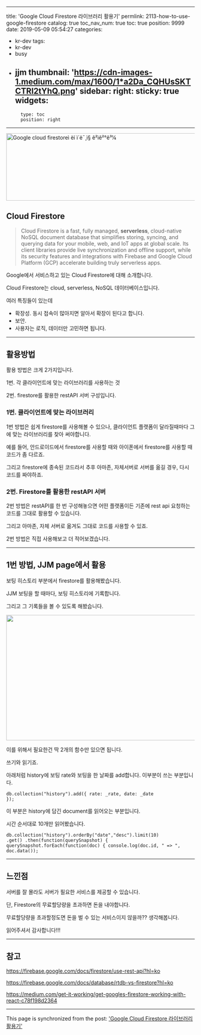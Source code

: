 
---
title: 'Google Cloud Firestore 라이브러리 활용기'
permlink: 2113-how-to-use-google-firestore
catalog: true
toc_nav_num: true
toc: true
position: 9999
date: 2019-05-09 05:54:27
categories:
- kr-dev
tags:
- kr-dev
- busy
- jjm
thumbnail: 'https://cdn-images-1.medium.com/max/1600/1*a2Da_CQHUsSKTCTRI2tYhQ.png'
sidebar:
    right:
        sticky: true
widgets:
    -
        type: toc
        position: right
---


<img class="" src="https://cdn-images-1.medium.com/max/1600/1*a2Da_CQHUsSKTCTRI2tYhQ.png" alt="Google cloud firestoreì ëí ì´ë¯¸ì§ ê²ìê²°ê³¼" width="585" height="180" />
<h2>Cloud Firestore</h2>
<blockquote>Cloud Firestore is a fast, fully managed, <strong>serverless</strong>, cloud-native NoSQL document database that simplifies storing, syncing, and querying data for your mobile, web, and IoT apps at global scale. Its client libraries provide live synchronization and offline support, while its security features and integrations with Firebase and Google Cloud Platform (GCP) accelerate building truly serverless apps.</blockquote>
Google에서 서비스하고 있는 Cloud Firestore에 대해 소개합니다.

Cloud Firestore는 cloud, serverless, NoSQL 데이터베이스입니다.

여러 특징들이 있는데
<ul>
 	<li>확장성. 동시 접속이 많아지면 알아서 확장이 된다고 합니다.</li>
 	<li>보안.</li>
 	<li>사용자는 로직, 데이터만 고민하면 됩니다.</li>
</ul>

<hr />

<h2>활용방법</h2>
활용 방법은 크게 2가지입니다.

1번. 각 클라이언트에 맞는 라이브러리를 사용하는 것

2번. firestore를 활용한 restAPI 서버 구성입니다.

<h3>1번. 클라이언트에 맞는 라이브러리</h3>
1번 방법은 쉽게 firestore를 사용해볼 수 있으나, 클라이언트 플랫폼이 달라질때마다 그에 맞는 라이브러리를 찾아 써야합니다.

예를 들어, 안드로이드에서 firestore를 사용할 때와 아이폰에서 firestore를 사용할 때 코드가 좀 다르죠.

그리고 firestore에 종속된 코드라서 추후 아마존, 자체서버로 서버를 옮길 경우, 다시 코드를 짜야하죠.
<h3>2번. Firestore를 활용한 restAPI 서버</h3>
2번 방법은 restAPI를 한 번 구성해놓으면 어떤 플랫폼이든 기존에 rest api 요청하는 코드를 그대로 활용할 수 있습니다.

그리고 아마존, 자체 서버로 옮겨도 그대로 코드를 사용할 수 있죠.

2번 방법은 직접 사용해보고 더 적어보겠습니다.

<hr />

<h2>1번 방법, JJM page에서 활용</h2>
보팅 히스토리 부분에서 firestore를 활용해봤습니다.

JJM 보팅을 할 때마다, 보팅 히스토리에 기록합니다.

그리고 그 기록들을 볼 수 있도록 해봤습니다.

<img class="alignnone wp-image-2130 size-large" src="https://passionbull.net/wp-content/uploads/2019/05/스크린샷-2019-05-09-14-40-47-1024x536.png" sizes="(max-width: 640px) 100vw, 640px" srcset="https://passionbull.net/wp-content/uploads/2019/05/스크린샷-2019-05-09-14-40-47-1024x536.png 1024w, https://passionbull.net/wp-content/uploads/2019/05/스크린샷-2019-05-09-14-40-47-300x157.png 300w, https://passionbull.net/wp-content/uploads/2019/05/스크린샷-2019-05-09-14-40-47-768x402.png 768w" alt="" width="640" height="335" />

이를 위해서 필요한건 딱 2개의 함수만 있으면 됩니다.

쓰기와 읽기죠.

아래처럼 history에 보팅 rate와 보팅을 한 날짜를 add합니다. 이부분이 쓰는 부분입니다.

<code>db.collection("history").add({
rate: _rate,
date: _date
});</code>
<div>
<div></div>
</div>
이 부분은 history에 담긴 document를 읽어오는 부분입니다.

시간 순서대로 10개만 읽어봤습니다.

<code>db.collection("history").orderBy("date","desc").limit(10)
.get()
.then(function(querySnapshot) {
querySnapshot.forEach(function(doc) {
console.log(doc.id, " =&gt; ", doc.data());
</code>

<hr />

<h2>느낀점</h2>
서버를 잘 몰라도 서버가 필요한 서비스를 제공할 수 있습니다.

단, Firestore의 무료할당량을 초과하면 돈을 내야합니다.

무료할당량을 초과할정도면 돈을 벌 수 있는 서비스이지 않을까?? 생각해봅니다.

읽어주셔서 감사합니다!!!

<hr />

<h2>참고</h2>
<a href="https://firebase.google.com/docs/firestore/use-rest-api?hl=ko">https://firebase.google.com/docs/firestore/use-rest-api?hl=ko</a>

<a href="https://firebase.google.com/docs/database/rtdb-vs-firestore?hl=ko">https://firebase.google.com/docs/database/rtdb-vs-firestore?hl=ko</a>

<a href="https://medium.com/get-it-working/get-googles-firestore-working-with-react-c78f198d2364">https://medium.com/get-it-working/get-googles-firestore-working-with-react-c78f198d2364</a>

- - -

This page is synchronized from the post: ['Google Cloud Firestore 라이브러리 활용기'](https://steemit.com/@jacobyu/2113-how-to-use-google-firestore)
